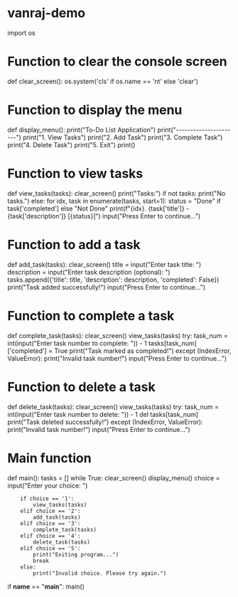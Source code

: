 # vanraj-demo
import os

# Function to clear the console screen
def clear_screen():
    os.system('cls' if os.name == 'nt' else 'clear')

# Function to display the menu
def display_menu():
    print("To-Do List Application")
    print("----------------------")
    print("1. View Tasks")
    print("2. Add Task")
    print("3. Complete Task")
    print("4. Delete Task")
    print("5. Exit")
    print()

# Function to view tasks
def view_tasks(tasks):
    clear_screen()
    print("Tasks:")
    if not tasks:
        print("No tasks.")
    else:
        for idx, task in enumerate(tasks, start=1):
            status = "Done" if task['completed'] else "Not Done"
            print(f"{idx}. {task['title']} - {task['description']} [{status}]")
    input("Press Enter to continue...")

# Function to add a task
def add_task(tasks):
    clear_screen()
    title = input("Enter task title: ")
    description = input("Enter task description (optional): ")
    tasks.append({'title': title, 'description': description, 'completed': False})
    print("Task added successfully!")
    input("Press Enter to continue...")

# Function to complete a task
def complete_task(tasks):
    clear_screen()
    view_tasks(tasks)
    try:
        task_num = int(input("Enter task number to complete: ")) - 1
        tasks[task_num]['completed'] = True
        print("Task marked as completed!")
    except (IndexError, ValueError):
        print("Invalid task number!")
    input("Press Enter to continue...")

# Function to delete a task
def delete_task(tasks):
    clear_screen()
    view_tasks(tasks)
    try:
        task_num = int(input("Enter task number to delete: ")) - 1
        del tasks[task_num]
        print("Task deleted successfully!")
    except (IndexError, ValueError):
        print("Invalid task number!")
    input("Press Enter to continue...")

# Main function
def main():
    tasks = []
    while True:
        clear_screen()
        display_menu()
        choice = input("Enter your choice: ")

        if choice == '1':
            view_tasks(tasks)
        elif choice == '2':
            add_task(tasks)
        elif choice == '3':
            complete_task(tasks)
        elif choice == '4':
            delete_task(tasks)
        elif choice == '5':
            print("Exiting program...")
            break
        else:
            print("Invalid choice. Please try again.")

if __name__ == "__main__":
    main()




